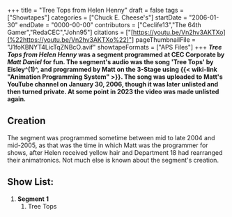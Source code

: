+++
title = "Tree Tops from Helen Henny"
draft = false
tags = ["Showtapes"]
categories = ["Chuck E. Cheese's"]
startDate = "2006-01-30"
endDate = "0000-00-00"
contributors = ["Ceclife13","The 64th Gamer","RedaCEC","John95"]
citations = ["[https://youtu.be/Vn2hv3AKTXo](%22https://youtu.be/Vn2hv3AKTXo%22)"]
pageThumbnailFile = "J1foKBNYT4LicTqZNBcO.avif"
showtapeFormats = ["APS Files"]
+++
***Tree Tops from Helen Henny* was a segment programmed at CEC Corporate by *Matt Daniel* for fun.
The segment's audio was the song 'Tree Tops' by Eisley^(1)^, and programmed by Matt on the 3-Stage using {{< wiki-link "Animation Programming System" >}}. The song was uploaded to Matt's YouTube channel on January 30, 2006, though it was later unlisted and then turned private. At some point in 2023 the video was made unlisted again.**

## Creation

The segment was programmed sometime between mid to late 2004 and mid-2005, as that was the time in which Matt was the programmer for shows, after Helen received yellow hair and Department 18 had rearranged their animatronics. Not much else is known about the segment's creation.

## Show List:

1.  **Segment** **1**
    1.  Tree Tops
